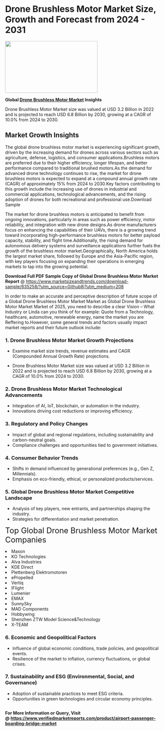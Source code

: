 <H1>Drone Brushless Motor Market Size, Growth and Forecast from 2024 - 2031</H1><img class="aligncenter size-medium wp-image-584254" src="https://thirdeyenews.in/wp-content/uploads/2024/09/Global-Market-Research-300x168.jpeg" alt="" width="300" height="168" /><p><strong>Global&nbsp;<a href="https://www.marketsizeandtrends.com/download-sample/635258/?utm_source=Github8j?utm_medium=208">Drone Brushless Motor Market</a> Insights</strong></p><p>Drone Brushless Motor Market size was valued at USD 3.2 Billion in 2022 and is projected to reach USD 6.8 Billion by 2030, growing at a CAGR of 10.0% from 2024 to 2030.</p><p><h2>Market Growth Insights</h2> <p>The global drone brushless motor market is experiencing significant growth, driven by the increasing demand for drones across various sectors such as agriculture, defense, logistics, and consumer applications.Brushless motors are preferred due to their higher efficiency, longer lifespan, and better performance compared to traditional brushed motors.As the demand for advanced drone technology continues to rise, the market for drone brushless motors is expected to expand at a compound annual growth rate (CAGR) of approximately 15% from 2024 to 2030.Key factors contributing to this growth include the increasing use of drones in industrial and commercial applications, technological advancements, and the rising adoption of drones for both recreational and professional use.Download Sample</p> <p>The market for drone brushless motors is anticipated to benefit from ongoing innovations, particularly in areas such as power efficiency, motor reliability, and integration with new drone designs.As drone manufacturers focus on enhancing the capabilities of their UAVs, there is a growing trend toward incorporating high-performance brushless motors for better payload capacity, stability, and flight time.Additionally, the rising demand for autonomous delivery systems and surveillance applications further fuels the growth of the brushless motor market.Geographically, North America holds the largest market share, followed by Europe and the Asia-Pacific region, with key players focusing on expanding their operations in emerging markets to tap into the growing potential.</p><p><span class=""><strong>Download Full PDF Sample Copy of Global Drone Brushless Motor Market Report</strong> @ <a href="https://www.marketsizeandtrends.com/download-sample/635258/?utm_source=Github8j?utm_medium=208" target="_blank">https://www.marketsizeandtrends.com/download-sample/635258/?utm_source=Github8j?utm_medium=208</a></span></p><p>In order to make an accurate and perceptive description of future scope of a Global&nbsp;Drone Brushless Motor Market Market as Global&nbsp;Drone Brushless Motor Market Market of 2025, you need to describe a clear Vision &ndash; What Industry or Linda can you think of for example: Quote from a Technology, healthcare, automotive, renewable energy, name the market you are Reffering to.However, some general trends and factors usually impact market reports and their future outlook include:</p><h3>1.&nbsp;<strong>Drone Brushless Motor Market Growth Projections</strong></h3><ul><li>Examine market size trends, revenue estimates and CAGR (Compounded Annual Growth Rate) projections.</li><li><p>Drone Brushless Motor Market size was valued at USD 3.2 Billion in 2022 and is projected to reach USD 6.8 Billion by 2030, growing at a CAGR of 10.0% from 2024 to 2030.</p></li></ul><h3>2.&nbsp;<strong>Drone Brushless Motor Market Technological Advancements</strong></h3><ul><li>Integration of AI, IoT, blockchain, or automation in the industry.</li><li>Innovations driving cost reductions or improving efficiency.</li></ul><h3>3.&nbsp;<strong>Regulatory and Policy Changes</strong></h3><ul><li>Impact of global and regional regulations, including sustainability and carbon-neutral goals.</li><li>Compliance challenges and opportunities tied to government initiatives.</li></ul><h3>4.&nbsp;<strong>Consumer Behavior Trends</strong></h3><ul><li>Shifts in demand influenced by generational preferences (e.g., Gen Z, Millennials).</li><li>Emphasis on eco-friendly, ethical, or personalized products/services.</li></ul><h3>5.&nbsp;<strong>Global Drone Brushless Motor Market Competitive Landscape</strong></h3><ul><li>Analysis of key players, new entrants, and partnerships shaping the industry.</li><li>Strategies for differentiation and market penetration.</li></ul><p data-pm-slice="1 1 []"><span style="color: inherit; font-family: inherit; font-size: 25px;">Top Global Drone Brushless Motor Market Companies</span></p><div class="" data-test-id=""><p><li>Maxon</li><li> KO Technologies</li><li> Alva Industries</li><li> KDE Direct</li><li> Plettenberg Elektromotoren</li><li> ePropelled</li><li> Vertiq</li><li> IFlight</li><li> Lumenier</li><li> EMAX</li><li> SunnySky</li><li> MAD Components</li><li> Hobbywing</li><li> Shenzhen ZTW Model Science&Technology</li><li> X-TEAM</li></p></div><h3>6.&nbsp;<strong>Economic and Geopolitical Factors</strong></h3><ul><li>Influence of global economic conditions, trade policies, and geopolitical events.</li><li>Resilience of the market to inflation, currency fluctuations, or global crises.</li></ul><h3>7.&nbsp;<strong>Sustainability and ESG (Environmental, Social, and Governance)</strong></h3><ul><li>Adoption of sustainable practices to meet ESG criteria.</li><li>Opportunities in green technologies and circular economy principles.</li></ul><h2><strong style="font-size: 14px;">For More Information or Query, Visit @&nbsp;</strong><a style="background-color: #ffffff; font-size: 14px;" href="https://www.marketsizeandtrends.com/report/drone-brushless-motor-market/" target="_blank">https://www.verifiedmarketreports.com/product/airport-passenger-boarding-bridge-market</a></h2>